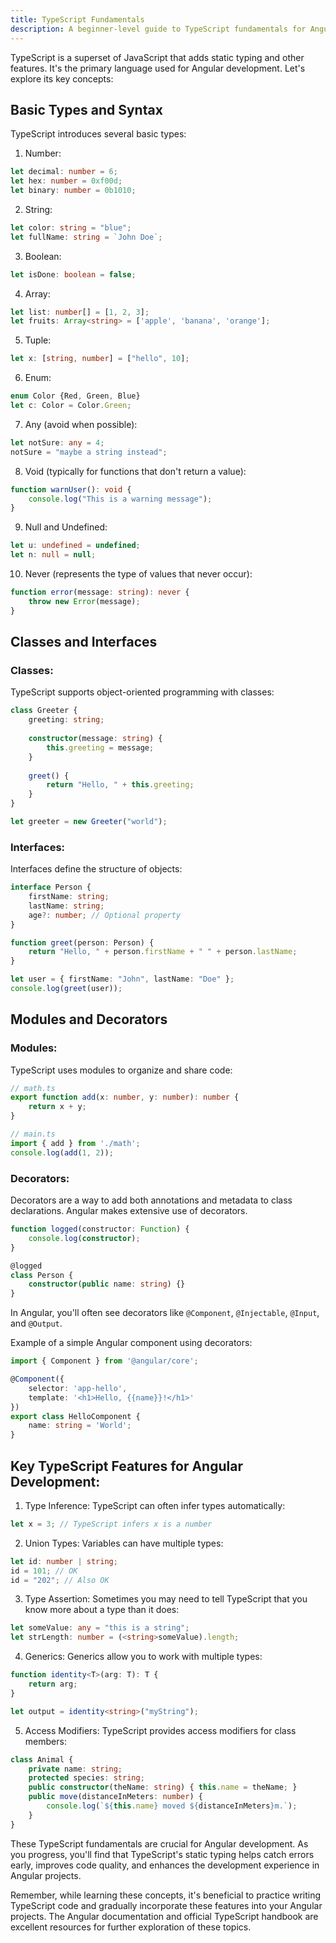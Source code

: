 ```yaml
---
title: TypeScript Fundamentals
description: A beginner-level guide to TypeScript fundamentals for Angular development
---
```

TypeScript is a superset of JavaScript that adds static typing and other features. It's the primary language used for Angular development. Let's explore its key concepts:

## Basic Types and Syntax

TypeScript introduces several basic types:

1. Number:
```typescript
let decimal: number = 6;
let hex: number = 0xf00d;
let binary: number = 0b1010;
```

2. String:
```typescript
let color: string = "blue";
let fullName: string = `John Doe`;
```

3. Boolean:
```typescript
let isDone: boolean = false;
```

4. Array:
```typescript
let list: number[] = [1, 2, 3];
let fruits: Array<string> = ['apple', 'banana', 'orange'];
```

5. Tuple:
```typescript
let x: [string, number] = ["hello", 10];
```

6. Enum:
```typescript
enum Color {Red, Green, Blue}
let c: Color = Color.Green;
```

7. Any (avoid when possible):
```typescript
let notSure: any = 4;
notSure = "maybe a string instead";
```

8. Void (typically for functions that don't return a value):
```typescript
function warnUser(): void {
    console.log("This is a warning message");
}
```

9. Null and Undefined:
```typescript
let u: undefined = undefined;
let n: null = null;
```

10. Never (represents the type of values that never occur):
```typescript
function error(message: string): never {
    throw new Error(message);
}
```

## Classes and Interfaces

### Classes:
TypeScript supports object-oriented programming with classes:

```typescript
class Greeter {
    greeting: string;
    
    constructor(message: string) {
        this.greeting = message;
    }
    
    greet() {
        return "Hello, " + this.greeting;
    }
}

let greeter = new Greeter("world");
```

### Interfaces:
Interfaces define the structure of objects:

```typescript
interface Person {
    firstName: string;
    lastName: string;
    age?: number; // Optional property
}

function greet(person: Person) {
    return "Hello, " + person.firstName + " " + person.lastName;
}

let user = { firstName: "John", lastName: "Doe" };
console.log(greet(user));
```

## Modules and Decorators

### Modules:
TypeScript uses modules to organize and share code:

```typescript
// math.ts
export function add(x: number, y: number): number {
    return x + y;
}

// main.ts
import { add } from './math';
console.log(add(1, 2));
```

### Decorators:
Decorators are a way to add both annotations and metadata to class declarations. Angular makes extensive use of decorators.

```typescript
function logged(constructor: Function) {
    console.log(constructor);
}

@logged
class Person {
    constructor(public name: string) {}
}
```

In Angular, you'll often see decorators like `@Component`, `@Injectable`, `@Input`, and `@Output`.

Example of a simple Angular component using decorators:

```typescript
import { Component } from '@angular/core';

@Component({
    selector: 'app-hello',
    template: '<h1>Hello, {{name}}!</h1>'
})
export class HelloComponent {
    name: string = 'World';
}
```

## Key TypeScript Features for Angular Development:

1. Type Inference:
TypeScript can often infer types automatically:

```typescript
let x = 3; // TypeScript infers x is a number
```

2. Union Types:
Variables can have multiple types:

```typescript
let id: number | string;
id = 101; // OK
id = "202"; // Also OK
```

3. Type Assertion:
Sometimes you may need to tell TypeScript that you know more about a type than it does:

```typescript
let someValue: any = "this is a string";
let strLength: number = (<string>someValue).length;
```

4. Generics:
Generics allow you to work with multiple types:

```typescript
function identity<T>(arg: T): T {
    return arg;
}

let output = identity<string>("myString");
```

5. Access Modifiers:
TypeScript provides access modifiers for class members:

```typescript
class Animal {
    private name: string;
    protected species: string;
    public constructor(theName: string) { this.name = theName; }
    public move(distanceInMeters: number) {
        console.log(`${this.name} moved ${distanceInMeters}m.`);
    }
}
```

These TypeScript fundamentals are crucial for Angular development. As you progress, you'll find that TypeScript's static typing helps catch errors early, improves code quality, and enhances the development experience in Angular projects.

Remember, while learning these concepts, it's beneficial to practice writing TypeScript code and gradually incorporate these features into your Angular projects. The Angular documentation and official TypeScript handbook are excellent resources for further exploration of these topics.